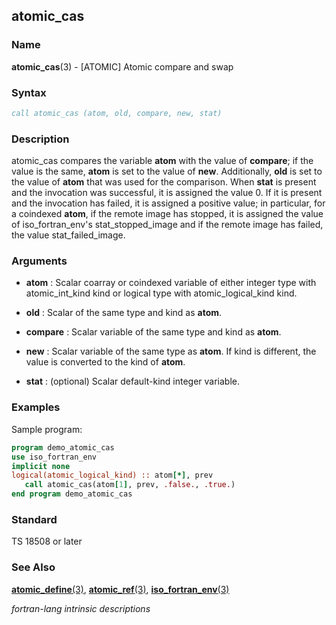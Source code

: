 ## atomic_cas

### **Name**

**atomic_cas**(3) - \[ATOMIC\] Atomic compare and swap

### **Syntax**

```fortran
call atomic_cas (atom, old, compare, new, stat)
```

### **Description**

atomic_cas compares the variable **atom** with the value of **compare**; if the
value is the same, **atom** is set to the value of **new**. Additionally, **old** is
set to the value of **atom** that was used for the comparison. When **stat** is
present and the invocation was successful, it is assigned the value 0.
If it is present and the invocation has failed, it is assigned a
positive value; in particular, for a coindexed **atom**, if the remote image
has stopped, it is assigned the value of iso_fortran_env's
stat_stopped_image and if the remote image has failed, the value
stat_failed_image.

### **Arguments**

- **atom**
  : Scalar coarray or coindexed variable of either integer type with
  atomic_int_kind kind or logical type with atomic_logical_kind
  kind.

- **old**
  : Scalar of the same type and kind as **atom**.

- **compare**
  : Scalar variable of the same type and kind as **atom**.

- **new**
  : Scalar variable of the same type as **atom**. If kind is different, the
  value is converted to the kind of **atom**.

- **stat**
  : (optional) Scalar default-kind integer variable.

### **Examples**

Sample program:

```fortran
program demo_atomic_cas
use iso_fortran_env
implicit none
logical(atomic_logical_kind) :: atom[*], prev
   call atomic_cas(atom[1], prev, .false., .true.)
end program demo_atomic_cas
```

### **Standard**

TS 18508 or later

### **See Also**

[**atomic_define**(3)](#atomic_define),
[**atomic_ref**(3)](#atomic_ref),
[**iso_fortran_env**(3)](#)

 _fortran-lang intrinsic descriptions_
